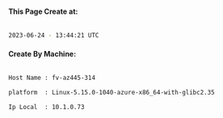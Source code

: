 
   
#### This Page Create at:

```bash

2023-06-24 - 13:44:21 UTC

```

#### Create By Machine:

```bash

Host Name : fv-az445-314

platform  : Linux-5.15.0-1040-azure-x86_64-with-glibc2.35

Ip Local  : 10.1.0.73

```

